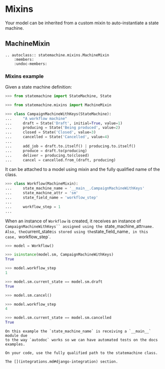 
# Mixins

Your model can be inherited from a custom mixin to auto-instantiate a state machine.

## MachineMixin


```{eval-rst}
.. autoclass:: statemachine.mixins.MachineMixin
    :members:
    :undoc-members:
```

### Mixins example

Given a state machine definition:

```py
>>> from statemachine import StateMachine, State

>>> from statemachine.mixins import MachineMixin

>>> class CampaignMachineWithKeys(StateMachine):
...     "A workflow machine"
...     draft = State('Draft', initial=True, value=1)
...     producing = State('Being produced', value=2)
...     closed = State('Closed', value=3)
...     cancelled = State('Cancelled', value=4)
...
...     add_job = draft.to.itself() | producing.to.itself()
...     produce = draft.to(producing)
...     deliver = producing.to(closed)
...     cancel = cancelled.from_(draft, producing)

```

It can be attached to a model using mixin and the fully qualified name of the
class.


``` py
>>> class Workflow(MachineMixin):
...     state_machine_name = '__main__.CampaignMachineWithKeys'
...     state_machine_attr = 'sm'
...     state_field_name = 'workflow_step'
...
...     workflow_step = 1
...

```

When an instance of `Workflow` is created, it receives an instance of `CampaignMachineWithKeys``
assigned using the `state_machine_attr` name. Also, the `current_state` is stored using the `state_field_name`, in this case, `workflow_step`.

``` py
>>> model = Workflow()

>>> isinstance(model.sm, CampaignMachineWithKeys)
True

>>> model.workflow_step
1

>>> model.sm.current_state == model.sm.draft
True

>>> model.sm.cancel()

>>> model.workflow_step
4

>>> model.sm.current_state == model.sm.cancelled
True

```

```{note}
On this example the `state_machine_name` is receiving a `__main__` module due
to the way `autodoc` works so we can have automated tests on the docs
examples.

On your code, use the fully qualified path to the statemachine class.
```

```{seealso}
The [](integrations.md#django-integration) section.
```
